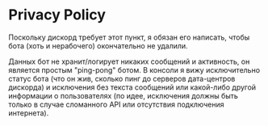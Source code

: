 # Privacy Policy

Поскольку дискорд требует этот пункт, я обязан его написать, чтобы бота (хоть и нерабочего) окончательно не удалили.

Данных бот не хранит/логирует никаких сообщений и активность, он является простым "ping-pong" ботом.
В консоли я вижу исключительно статус бота (что он жив, сколько пинг до серверов дата-центров дискорда) и исключения без текста сообщений или какой-либо другой информации о пользователях (по идее, исключения должны быть только в случае сломанного API или отсутствия подключения интернета).
